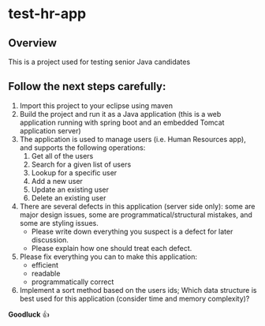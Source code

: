 # test-hr-app
## Overview 
This is a project used for testing senior Java candidates<p>
## Follow the next steps carefully:
1. Import this project to your eclipse using maven
2. Build the project and run it as a Java application (this is a web application running with spring boot and an embedded Tomcat application server)
3. The application is used to manage users (i.e. Human Resources app), and supports the following operations:
    1. Get all of the users
    2. Search for a given list of users
    3. Lookup for a specific user
    4. Add a new user
    5. Update an existing user
    6. Delete an existing user
4. There are several defects in this application (server side only): some are major design issues, some are programmatical/structural mistakes, and some are styling issues. 
    * Please write down everything you suspect is a defect for later discussion. 
    * Please explain how one should treat each defect.
5. Please fix everything you can to make this application: 
    * efficient
    * readable 
    * programmatically correct 
6. Implement a sort method based on the users ids; Which data structure is best used for this application (consider time and memory complexity)?
    
**Goodluck** :+1:

